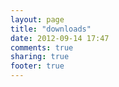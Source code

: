 ```yaml
---
layout: page
title: "downloads"
date: 2012-09-14 17:47
comments: true
sharing: true
footer: true
---
```


